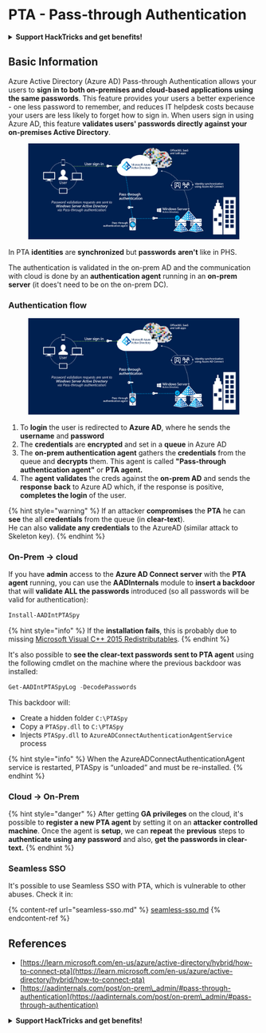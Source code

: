# PTA - Pass-through Authentication

<details>

<summary><strong>Support HackTricks and get benefits!</strong></summary>

* If you want to see your **company advertised in HackTricks** or if you want access to the **latest version of the PEASS or download HackTricks in PDF** Check the [**SUBSCRIPTION PLANS**](https://github.com/sponsors/carlospolop)!
* Get the [**official PEASS & HackTricks swag**](https://peass.creator-spring.com)
* Discover [**The PEASS Family**](https://opensea.io/collection/the-peass-family), our collection of exclusive [**NFTs**](https://opensea.io/collection/the-peass-family)
* **Join the** 💬 [**Discord group**](https://discord.gg/hRep4RUj7f) or the [**telegram group**](https://t.me/peass) or **follow** me on **Twitter** 🐦 [**@carlospolopm**](https://twitter.com/carlospolopm)**.**
* **Share your hacking tricks by submitting PRs to the** [**HackTricks**](https://github.com/carlospolop/hacktricks) and [**HackTricks Cloud**](https://github.com/carlospolop/hacktricks-cloud) github repos.

</details>

## Basic Information

Azure Active Directory (Azure AD) Pass-through Authentication allows your users to **sign in to both on-premises and cloud-based applications using the same passwords**. This feature provides your users a better experience - one less password to remember, and reduces IT helpdesk costs because your users are less likely to forget how to sign in. When users sign in using Azure AD, this feature **validates users' passwords directly against your on-premises Active Directory**.

<figure><img src="../../../../.gitbook/assets/image (4) (2).png" alt=""><figcaption></figcaption></figure>

In PTA **identities** are **synchronized** but **passwords** **aren't** like in PHS.

The authentication is validated in the on-prem AD and the communication with cloud is done by an **authentication agent** running in an **on-prem server** (it does't need to be on the on-prem DC).

### Authentication flow

<figure><img src="../../../../.gitbook/assets/image (8) (1).png" alt=""><figcaption></figcaption></figure>

1. To **login** the user is redirected to **Azure AD**, where he sends the **username** and **password**
2. The **credentials** are **encrypted** and set in a **queue** in Azure AD
3. The **on-prem authentication agent** gathers the **credentials** from the queue and **decrypts** them. This agent is called **"Pass-through authentication agent"** or **PTA agent.**
4. The **agent** **validates** the creds against the **on-prem AD** and sends the **response** **back** to Azure AD which, if the response is positive, **completes the login** of the user.

{% hint style="warning" %}
If an attacker **compromises** the **PTA** he can **see** the all **credentials** from the queue (in **clear-text**). \
He can also **validate any credentials** to the AzureAD (similar attack to Skeleton key).
{% endhint %}

### On-Prem -> cloud

If you have **admin** access to the **Azure AD Connect server** with the **PTA** **agent** running, you can use the **AADInternals** module to **insert a backdoor** that will **validate ALL the passwords** introduced (so all passwords will be valid for authentication):

```powershell
Install-AADIntPTASpy
```

{% hint style="info" %}
If the **installation fails**, this is probably due to missing [Microsoft Visual C++ 2015 Redistributables](https://download.microsoft.com/download/6/A/A/6AA4EDFF-645B-48C5-81CC-ED5963AEAD48/vc\_redist.x64.exe).
{% endhint %}

It's also possible to **see the clear-text passwords sent to PTA agent** using the following cmdlet on the machine where the previous backdoor was installed:

```powershell
Get-AADIntPTASpyLog -DecodePasswords
```

This backdoor will:

* Create a hidden folder `C:\PTASpy`
* Copy a `PTASpy.dll` to `C:\PTASpy`
* Injects `PTASpy.dll` to `AzureADConnectAuthenticationAgentService` process

{% hint style="info" %}
When the AzureADConnectAuthenticationAgent service is restarted, PTASpy is “unloaded” and must be re-installed.
{% endhint %}

### Cloud -> On-Prem

{% hint style="danger" %}
After getting **GA privileges** on the cloud, it's possible to **register a new PTA agent** by setting it on an **attacker controlled machine**. Once the agent is **setup**, we can **repeat** the **previous** steps to **authenticate using any password** and also, **get the passwords in clear-text.**
{% endhint %}

### Seamless SSO

It's possible to use Seamless SSO with PTA, which is vulnerable to other abuses. Check it in:

{% content-ref url="seamless-sso.md" %}
[seamless-sso.md](seamless-sso.md)
{% endcontent-ref %}

## References

* [https://learn.microsoft.com/en-us/azure/active-directory/hybrid/how-to-connect-pta](https://learn.microsoft.com/en-us/azure/active-directory/hybrid/how-to-connect-pta)
* [https://aadinternals.com/post/on-prem\_admin/#pass-through-authentication](https://aadinternals.com/post/on-prem\_admin/#pass-through-authentication)

<details>

<summary><strong>Support HackTricks and get benefits!</strong></summary>

* If you want to see your **company advertised in HackTricks** or if you want access to the **latest version of the PEASS or download HackTricks in PDF** Check the [**SUBSCRIPTION PLANS**](https://github.com/sponsors/carlospolop)!
* Get the [**official PEASS & HackTricks swag**](https://peass.creator-spring.com)
* Discover [**The PEASS Family**](https://opensea.io/collection/the-peass-family), our collection of exclusive [**NFTs**](https://opensea.io/collection/the-peass-family)
* **Join the** 💬 [**Discord group**](https://discord.gg/hRep4RUj7f) or the [**telegram group**](https://t.me/peass) or **follow** me on **Twitter** 🐦 [**@carlospolopm**](https://twitter.com/carlospolopm)**.**
* **Share your hacking tricks by submitting PRs to the** [**HackTricks**](https://github.com/carlospolop/hacktricks) and [**HackTricks Cloud**](https://github.com/carlospolop/hacktricks-cloud) github repos.

</details>
